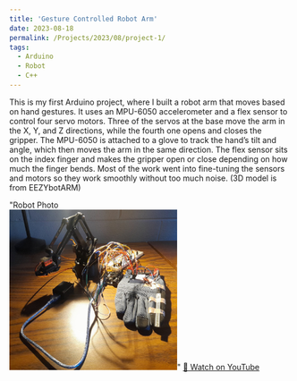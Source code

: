 ```yaml
---
title: 'Gesture Controlled Robot Arm'
date: 2023-08-18
permalink: /Projects/2023/08/project-1/
tags:
  - Arduino
  - Robot
  - C++
---
```


This is my first Arduino project, where I built a robot arm that moves based on hand gestures. It uses an MPU-6050 accelerometer and a flex sensor to control four servo motors. Three of the servos at the base move the arm in the X, Y, and Z directions, while the fourth one opens and closes the gripper. The MPU-6050 is attached to a glove to track the hand’s tilt and angle, which then moves the arm in the same direction. The flex sensor sits on the index finger and makes the gripper open or close depending on how much the finger bends. Most of the work went into fine-tuning the sensors and motors so they work smoothly without too much noise. (3D model is from EEZYbotARM)

"Robot Photo<br/><img src='/images/robotArm.jpg' width="300">"
<a href="https://youtube.com/shorts/uIY3YT9ME_g?si=6JfBbAfcrXIFWE7L" target="_blank">🎥 Watch on YouTube</a>